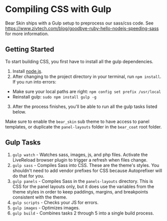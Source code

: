 # Compiling CSS with Gulp
Bear Skin ships with a Gulp setup to preprocess our sass/css code. See https://www.zivtech.com/blog/goodbye-ruby-hello-nodejs-speeding-sass for more information.

## Getting Started
To start building CSS, you first have to install all the gulp dependencies.

1. Install [node.js](https://nodejs.org/en/).
2. After changing to the project directory in your terminal, run `npm install`. If you run into errors:
  - Make sure your local paths are right: `npm config set prefix /usr/local`
  - Reinstall gulp: `sudo npm install gulp -g`
3. After the process finishes, you'll be able to run all the gulp tasks listed below.

Make sure to enable the `bear_skin` sub theme to have access to panel templates, or duplicate the `panel-layouts` folder in the `bear_coat` root folder.

## Gulp Tasks
1. `gulp watch` - Watches sass, images, js, and php files. Activate the LiveReload browser plugin to trigger a refresh when files change.
2. `gulp sass` - Compiles Sass into CSS. These are the theme's styles. You shouldn't need to add vendor prefixes for CSS because Autoprefixer will do that for you.
3. `gulp panels` - Compiles Sass in the `panels-layouts` directory. This is CSS for the panel layouts only, but it does use the variables from the theme styles in order to keep paddings, margins, and breakpoints consistent with the theme.
4. `gulp scripts` - Checks your JS for errors.
5. `gulp images` - Optimizes images.
6. `gulp build` - Combines tasks 2 through 5 into a single build process.
